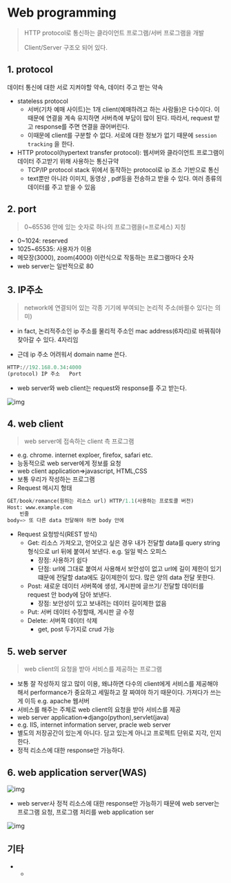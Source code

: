 # Web programming

> HTTP protocol로 통신하는 클라이언트 프로그램/서버 프로그램을 개발
>
> Client/Server 구조오 되어 있다. 

## 1.  protocol

 데이터 통신에 대한 서로 지켜야할 약속, 데이터 주고 받는 약속

* stateless protocol
  * 서버(기차 예매 사이트)는 1개 client(예매하려고 하는 사람들)은 다수이다. 이때문에 연결을 계속 유지하면 서버측에 부담이 많이 된다. 따라서, request 받고 response를 주면 연결을 끊어버린다. 
  * 이때문에 client를 구분할 수 없다. 서로에 대한 정보가 없기 때문에 `session tracking` 을 한다. 
* HTTP protocol(hypertext transfer protocol): 웹서버와 클라이언트 프로그램이 데이터 주고받기 위해 사용하는 통신규약
  * TCP/IP protocol stack 위에서 동작하는 protocol로 ip 조소 기반으로 통신
  * text뿐만 아니라 이미지, 동영상 , pdf등을 전송하고 받을 수 있다. 여러 종류의 데이터를 주고 받을 수 있음

## 2. port

>  0~65536 안에 있는 숫자로 하나의 프로그램을(=프로세스) 지칭 

* 0~1024: reserved 
* 1025~65535: 사용자가 이용
* 메모장(3000), zoom(4000) 이런식으로 작동하는 프로그램마다 숫자
* web server는 일반적으로 80

## 3. IP주소

> network에 연결되어 있는 각종 기기에 부여되는 논리적 주소(바뀔수 있다는 의미)

*  in fact, 논리적주소인 ip 주소를 물리적 주소인 mac address(6자리)로 바꿔줘야 찾아갈 수 있다. 4자리임

* 근데 ip 주소 어려워서 domain name 쓴다. 

```python
HTTP://192.168.0.34:4000
(protocol) IP 주소   Port 
```

* web server와 web client는 request와 response를 주고 받는다. 



![img](md-images/2430783E56CEE04607)

## 4. web client

> web server에 접속하는 client 측 프로그램

* e.g. chrome. internet exploer, firefox, safari etc.
* 능동적으로 web server에게 정보를 요청
* web client application=>javascript, HTML,CSS
* 보통 우리가 작성하는 프로그램 
* Request 메시지 형태

```python
GET/book/romance(원하는 리소스 url) HTTP/1.1(사용하는 프로토콜 버전)
Host: www.example.com
    빈줄
body=> 또 다른 data 전달해야 하면 body 안에
```



* Request 요청방식(REST 방식)
  * Get: 리소스 가져오고, 얻어오고 싶은 경우 내가 전달할 data를 query string 형식으로 url 뒤에 붙여서 보낸다. e.g. 일일 박스 오피스
    * 장점: 사용하기 쉽다
    * 단점: url에 그대로 붙여서 사용해서 보안성이 없고 url에 길이 제한이 있기 떄문에 전달할 data에도 길이제한이 있다. 많은 양의 data 전달 못한다.  
  * Post: 새로운 데이터 서버쪽에 생성, 게시판에 글쓰기/ 전달할 데이터를 request 안 body에 담아 보낸다. 
    * 장점: 보안성이 있고 보내려는 데이터 길이제한 없음
  * Put: 서버 데이터 수정할때, 게시판 글 수정
  * Delete: 서버쪽 데이터 삭제
    * get, post 두가지로 crud 가능

## 5. web server

> web client의 요청을 받아 서비스를 제공하는 프로그램

* 보통 잘 작성하지 않고 많이 이용, 왜냐하면 다수의 client에게 서비스를 제공해야 해서 performance가 중요하고 세밀하고 잘 짜여야 하기 때문이다. 가져다가 쓰는 게 이득 e.g. apache 웹서버
* 서비스를 해주는 주체로 web client의 요청을 받아 서비스를 제공
* web server application=>django(python),servlet(java)
* e.g. IIS, internet information server, pracle web server
* 별도의 저장공간이 있는게 아니다. 담고 있는게 아니고 프로젝트 단위로 지각, 인지한다. 
* 정적 리소스에 대한 response만 가능하다. 

## 6. web application server(WAS)

![img](md-images/static-vs-dynamic.png)



* web server사 정적 리소스에 대한 response만 가능하기 때문에 web server는 프로그램 요청, 프로그램 처리를 web application ser





![img](md-images/webserver-vs-was1.png)







## 기타

* * 

    